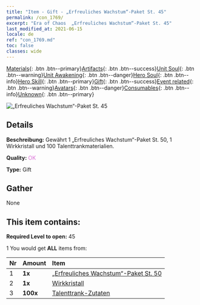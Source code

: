 ```yaml
---
title: "Item - Gift - „Erfreuliches Wachstum“-Paket St. 45"
permalink: /con_1769/
excerpt: "Era of Chaos  „Erfreuliches Wachstum“-Paket St. 45"
last_modified_at: 2021-06-15
locale: de
ref: "con_1769.md"
toc: false
classes: wide
---
```

 [Materials](/ItemsDE/){: .btn .btn--primary}[Artifacts](/ItemsDE/Artifacts/){: .btn .btn--success}[Unit Soul](/ItemsDE/UnitSoul/){: .btn .btn--warning}[Unit Awakening](/ItemsDE/UnitAwakening/){: .btn .btn--danger}[Hero Soul](/ItemsDE/HeroSoul/){: .btn .btn--info}[Hero Skill](/ItemsDE/HeroSkill/){: .btn .btn--primary}[Gift](/ItemsDE/Gift/){: .btn .btn--success}[Event related](/ItemsDE/Events/){: .btn .btn--warning}[Avatars](/ItemsDE/Avatars/){: .btn .btn--danger}[Consumables](/ItemsDE/Consumables/){: .btn .btn--info}[Unknown](/ItemsDE/Unknown/){: .btn .btn--primary}

 ![„Erfreuliches Wachstum“-Paket St. 45](/images/t/i_907219.png)

## Details
 **Beschreibung:** Gewährt 1 „Erfreuliches Wachstum“-Paket St. 50, 1 Wirkkristall und 100 Talenttrankmaterialien.

 **Quality:** <span style="color: #DA70D6">OK</span>

 **Type:** Gift

## Gather

  None

## This item contains:

 **Required Level to open:** 45

 1 You would get **ALL** items  from:

  | Nr | Amount |     Item    |
  |:---|:-------|:------------|
  | 1 |  **1x** | [„Erfreuliches Wachstum“-Paket St. 50](/ItemsDE/con_1770/) |  | 
  | 2 |  **1x** | [Wirkkristall](/ItemsDE/art_189/) |  | 
  | 3 |  **100x** | [Talenttrank-Zutaten](/ItemsDE/con_1120/) |  | 
